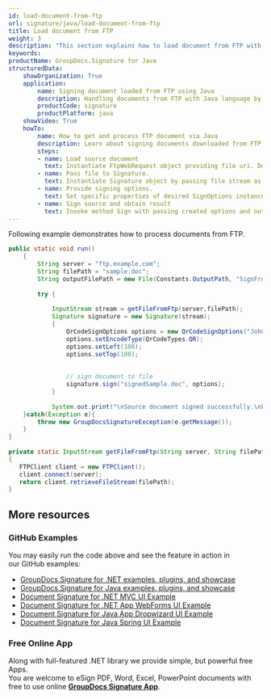 ```yaml
---
id: load-document-from-ftp
url: signature/java/load-document-from-ftp
title: Load document from FTP
weight: 3
description: "This section explains how to load document from FTP with GroupDocs.Signature API."
keywords: 
productName: GroupDocs.Signature for Java
structuredData:
    showOrganization: True
    application:    
        name: Signing document loaded from FTP using Java    
        description: Handling documents from FTP with Java language by GroupDocs.Signature for Java APIs
        productCode: signature
        productPlatform: java 
    showVideo: True
    howTo:
        name: How to get and process FTP document via Java 
        description: Learn about signing documents downloaded from FTP with Java
        steps:
        - name: Load source document
          text: Instantiate FtpWebRequest object providing file uri. Download file and save it to stream.
        - name: Pass file to Signature. 
          text: Instantiate Signature object by passing file stream as a constructor parameter.
        - name: Provide signing options. 
          text: Set specific properties of desired SignOptions instance.
        - name: Sign source and obtain result 
          text: Invoke method Sign with passing created options and output file data. You can save signed file using file path or stream.
---
```

Following example demonstrates how to process documents from FTP.

```java
public static void run()
    {
        String server = "ftp.example.com";
        String filePath = "sample.doc";
        String outputFilePath = new File(Constants.OutputPath, "SignFromStream//signedSample.doc").getPath();
 
        try {
 
            InputStream stream = getFileFromFtp(server,filePath);
            Signature signature = new Signature(stream);
            {
                QrCodeSignOptions options = new QrCodeSignOptions("JohnSmith");
                options.setEncodeType(QrCodeTypes.QR);
                options.setLeft(100);
                options.setTop(100);
 
 
                // sign document to file
                signature.sign("signedSample.doc", options);
            }
 
            System.out.print("\nSource document signed successfully.\nFile saved ");
    }catch(Exception e){
        throw new GroupDocsSignatureException(e.getMessage());
    }
}
 
private static InputStream getFileFromFtp(String server, String filePath) throws Exception
{
   FTPClient client = new FTPClient();
   client.connect(server);
   return client.retrieveFileStream(filePath);
}
```

## More resources

### GitHub Examples 

You may easily run the code above and see the feature in action in our GitHub examples:

*   [GroupDocs.Signature for .NET examples, plugins, and showcase](https://github.com/groupdocs-signature/GroupDocs.Signature-for-.NET)    
*   [GroupDocs.Signature for Java examples, plugins, and showcase](https://github.com/groupdocs-signature/GroupDocs.Signature-for-Java)    
*   [Document Signature for .NET MVC UI Example](https://github.com/groupdocs-signature/GroupDocs.Signature-for-.NET-MVC)    
*   [Document Signature for .NET App WebForms UI Example](https://github.com/groupdocs-signature/GroupDocs.Signature-for-.NET-WebForms)    
*   [Document Signature for Java App Dropwizard UI Example](https://github.com/groupdocs-signature/GroupDocs.Signature-for-Java-Dropwizard)   
*   [Document Signature for Java Spring UI Example](https://github.com/groupdocs-signature/GroupDocs.Signature-for-Java-Spring)
    

### Free Online App 

Along with full-featured .NET library we provide simple, but powerful free Apps.  
You are welcome to eSign PDF, Word, Excel, PowerPoint documents with free to use online **[GroupDocs Signature App](https://products.groupdocs.app/signature)**.
